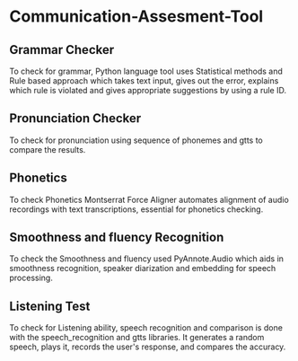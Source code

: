 # Communication-Assesment-Tool
## Grammar Checker
To check for grammar, Python language tool uses Statistical methods and Rule based approach which takes text input, gives out the error, explains which rule is violated and gives appropriate suggestions by using a rule ID.
## Pronunciation Checker
To check for pronunciation using sequence of phonemes and gtts to compare the results.
## Phonetics
To check Phonetics Montserrat Force Aligner automates alignment of audio recordings with text transcriptions, essential for phonetics checking.
## Smoothness and  fluency Recognition
To check the Smoothness and  fluency used  PyAnnote.Audio which aids in smoothness recognition, speaker diarization and embedding for speech processing.
## Listening Test
To check for Listening ability, speech recognition and comparison is done with the speech_recognition and gtts libraries. It generates a random speech, plays it, records the user's response, and compares the accuracy.






